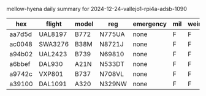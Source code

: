 mellow-hyena daily summary for 2024-12-24-vallejo1-rpi4a-adsb-1090

|hex|flight|model|reg|emergency|mil|weirdo|
|--|--|--|--|--|--|--|
|aa7d5d|UAL8197|B772|N775UA|none|F|F|
|ac0048|SWA3276|B38M|N8721J|none|F|F|
|a94b02|UAL2423|B739|N69810|none|F|F|
|a6bbef|DAL930|A21N|N533DT|none|F|F|
|a9742c|VXP801|B737|N708VL|none|F|F|
|a39100|DAL1091|A320|N329NW|none|F|F|
